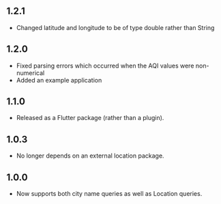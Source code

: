 ## 1.2.1
* Changed latitude and longitude to be of type double rather than String

## 1.2.0
* Fixed parsing errors which occurred when the AQI values were non-numerical
* Added an example application

## 1.1.0
* Released as a Flutter package (rather than a plugin).
## 1.0.3
* No longer depends on an external location package.

## 1.0.0
* Now supports both city name queries as well as Location queries.

